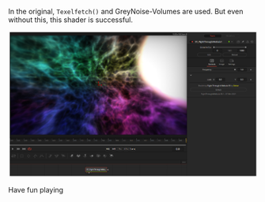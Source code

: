 

<!-- +++ DO NOT REMOVE THIS COMMENT +++ DO NOT ADD OR EDIT ANY TEXT BEFORE THIS LINE +++ IT WOULD BE A REALLY BAD IDEA +++ -->

In the original, `Texelfetch()` and GreyNoise-Volumes are used. But even without this, this shader is successful.

[![FlightThroughANebula](FlightThroughANebula_screenshot.png)](FlightThroughANebula.fuse)



Have fun playing

<!-- +++ DO NOT REMOVE THIS COMMENT +++ DO NOT EDIT ANY TEXT THAT COMES AFTER THIS LINE +++ TRUST ME: JUST DON'T DO IT +++ -->

